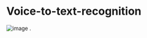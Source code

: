 # Voice-to-text-recognition

![image](https://user-images.githubusercontent.com/44516907/111859042-f7778300-8991-11eb-87ed-06504ca29c4a.png)
.
